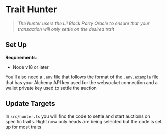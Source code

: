 # Trait Hunter

> _The hunter users the Lil Block Party Oracle to ensure that your transaction will only settle on the desired trait_

## Set Up

**Requirements**:

- Node v18 or later

You'll also need a `.env` file that follows the format of the `.env.example` file that has your Alchemy API key used for the websocket connection and a wallet private key used to settle the auction

## Update Targets

In `src/hunter.ts` you will find the code to settle and start auctions on specific traits. Right now only heads are being selected but the code is set up for most traits
